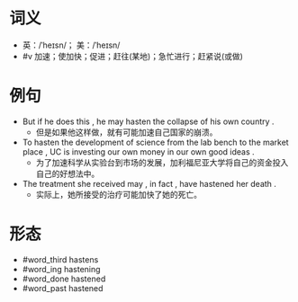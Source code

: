 # 词义
- 英：/ˈheɪsn/； 美：/ˈheɪsn/
- #v 加速；使加快；促进；赶往(某地)；急忙进行；赶紧说(或做)
# 例句
- But if he does this , he may hasten the collapse of his own country .
	- 但是如果他这样做，就有可能加速自己国家的崩溃。
- To hasten the development of science from the lab bench to the market place , UC is investing our own money in our own good ideas .
	- 为了加速科学从实验台到市场的发展，加利福尼亚大学将自己的资金投入自己的好想法中。
- The treatment she received may , in fact , have hastened her death .
	- 实际上，她所接受的治疗可能加快了她的死亡。
# 形态
- #word_third hastens
- #word_ing hastening
- #word_done hastened
- #word_past hastened
